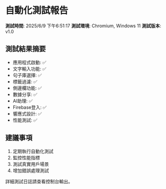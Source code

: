 
# 自動化測試報告

**測試時間**: 2025/6/9 下午6:51:17
**測試環境**: Chromium, Windows 11
**測試版本**: v1.0

## 測試結果摘要
- 應用程式啟動: ✅
- 文字輸入功能: ✅
- 句子庫選擇: ✅
- 標籤過濾: ✅
- 側邊欄功能: ✅
- 數據分享: ✅
- AI助理: ✅
- Firebase登入: ✅
- 響應式設計: ✅
- 性能測試: ✅

## 建議事項
1. 定期執行自動化測試
2. 監控性能指標
3. 測試真實用戶場景
4. 增加錯誤處理測試

詳細測試日誌請查看控制台輸出。
